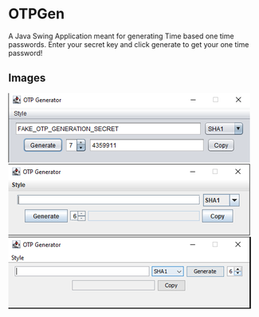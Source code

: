 # OTPGen

A Java Swing Application meant for generating Time based one time passwords. Enter your secret key and click generate to get your one time password!

## Images

![Nimbus Look and Feel](/images/README/Nimbus.png)
![Metal Look and Feel](/images/README/Metal.png)
![Windows Look and Feel](/images/README/Windows.png)